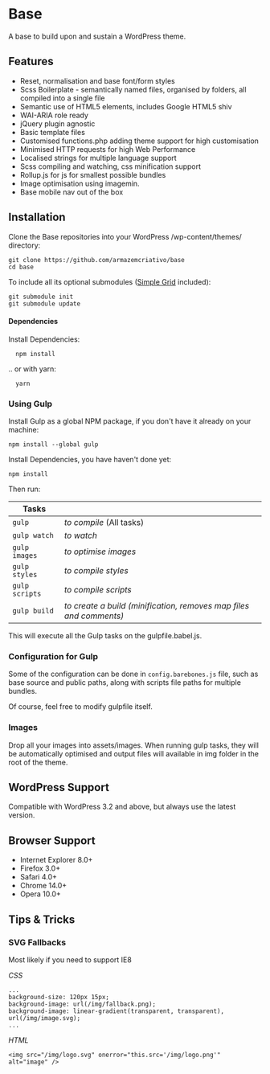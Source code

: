 # Base

A base to build upon and sustain a WordPress theme.

## Features

* Reset, normalisation and base font/form styles
* Scss Boilerplate - semantically named files, organised by folders, all compiled into a single file
* Semantic use of HTML5 elements, includes Google HTML5 shiv
* WAI-ARIA role ready
* jQuery plugin agnostic
* Basic template files
* Customised functions.php adding theme support for high customisation
* Minimised HTTP requests for high Web Performance
* Localised strings for multiple language support
* Scss compiling and watching, css minification support
* Rollup.js for js for smallest possible bundles
* Image optimisation using imagemin.
* Base mobile nav out of the box

## Installation

Clone the Base repositories into your WordPress /wp-content/themes/ directory:

    git clone https://github.com/armazemcriativo/base
    cd base

To include all its optional submodules ([Simple Grid](https://github.com/armazemcriativo/simple-grid) included):

    git submodule init
    git submodule update

#### Dependencies

Install Dependencies:
```
  npm install
```

.. or with yarn:
```
  yarn
```

### Using Gulp

Install Gulp as a global NPM package, if you don't have it already on your machine:

    npm install --global gulp

Install Dependencies, you have haven't done yet:

    npm install

Then run:

| Tasks          |                                                                    |
|----------------|--------------------------------------------------------------------|
| `gulp`         | *to compile* (All tasks)                                           |
| `gulp watch`   | *to watch*                                                         |
| `gulp images`  | *to optimise images*                                               |
| `gulp styles`  | *to compile styles*                                                |
| `gulp scripts` | *to compile scripts*                                               |
| `gulp build`   | *to create a build (minification, removes map files and comments)* |

This will execute all the Gulp tasks on the gulpfile.babel.js.

### Configuration for Gulp

Some of the configuration can be done in `config.barebones.js` file, such as base source and public paths, along with scripts file paths for multiple bundles.

Of course, feel free to modify gulpfile itself.

### Images

Drop all your images into assets/images. When running gulp tasks, they will be automatically
optimised and output files will available in img folder in the root of the theme.

## WordPress Support

Compatible with WordPress 3.2 and above, but always use the latest version.

## Browser Support

* Internet Explorer 8.0+
* Firefox 3.0+
* Safari 4.0+
* Chrome 14.0+
* Opera 10.0+

## Tips & Tricks

### SVG Fallbacks

Most likely if you need to support IE8

*CSS*
```
...
background-size: 120px 15px;
background-image: url(/img/fallback.png);
background-image: linear-gradient(transparent, transparent), url(/img/image.svg);
...
```

*HTML*
```
<img src="/img/logo.svg" onerror="this.src='/img/logo.png'" alt="image" />
```
